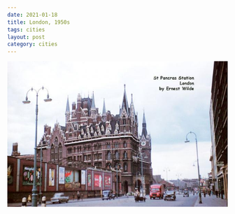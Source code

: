 ```yaml
---
date: 2021-01-18
title: London, 1950s
tags: cities
layout: post
category: cities
---
```


![london4.jpg](https://raw.githubusercontent.com/muneer78/muneer78.github.io/master/images/london4.jpg)